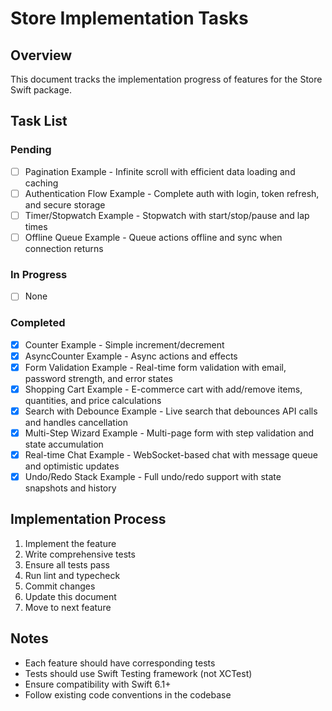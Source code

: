 # Store Implementation Tasks

## Overview
This document tracks the implementation progress of features for the Store Swift package.

## Task List

### Pending
- [ ] Pagination Example - Infinite scroll with efficient data loading and caching
- [ ] Authentication Flow Example - Complete auth with login, token refresh, and secure storage
- [ ] Timer/Stopwatch Example - Stopwatch with start/stop/pause and lap times
- [ ] Offline Queue Example - Queue actions offline and sync when connection returns

### In Progress
- [ ] None

### Completed
- [x] Counter Example - Simple increment/decrement
- [x] AsyncCounter Example - Async actions and effects
- [x] Form Validation Example - Real-time form validation with email, password strength, and error states
- [x] Shopping Cart Example - E-commerce cart with add/remove items, quantities, and price calculations
- [x] Search with Debounce Example - Live search that debounces API calls and handles cancellation
- [x] Multi-Step Wizard Example - Multi-page form with step validation and state accumulation
- [x] Real-time Chat Example - WebSocket-based chat with message queue and optimistic updates
- [x] Undo/Redo Stack Example - Full undo/redo support with state snapshots and history

## Implementation Process
1. Implement the feature
2. Write comprehensive tests
3. Ensure all tests pass
4. Run lint and typecheck
5. Commit changes
6. Update this document
7. Move to next feature

## Notes
- Each feature should have corresponding tests
- Tests should use Swift Testing framework (not XCTest)
- Ensure compatibility with Swift 6.1+
- Follow existing code conventions in the codebase